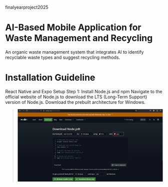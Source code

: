 finalyearproject2025
# AI-Based Mobile Application for Waste Management and Recycling 
An organic waste management system that integrates AI to identify recyclable waste types and suggest recycling methods.

# Installation Guideline
React Native and Expo Setup 
Step 1: Install Node.js and npm
Navigate to the official website of Node.js to download the LTS (Long-Term Support) version of Node.js. Download the prebuilt architecture for Windows.

> ![alt text](image.png)



